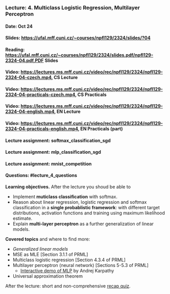 ### Lecture: 4. Multiclass Logistic Regression, Multilayer Perceptron
#### Date: Oct 24
#### Slides: https://ufal.mff.cuni.cz/~courses/npfl129/2324/slides/?04
#### Reading: https://ufal.mff.cuni.cz/~courses/npfl129/2324/slides.pdf/npfl129-2324-04.pdf,PDF Slides
#### Video: https://lectures.ms.mff.cuni.cz/video/rec/npfl129/2324/npfl129-2324-04-czech.mp4, CS Lecture
#### Video: https://lectures.ms.mff.cuni.cz/video/rec/npfl129/2324/npfl129-2324-04-practicals-czech.mp4, CS Practicals
#### Video: https://lectures.ms.mff.cuni.cz/video/rec/npfl129/2324/npfl129-2324-04-english.mp4, EN Lecture
#### Video: https://lectures.ms.mff.cuni.cz/video/rec/npfl129/2324/npfl129-2324-04-practicals-english.mp4, EN Practicals (part)
#### Lecture assignment: softmax_classification_sgd
#### Lecture assignment: mlp_classification_sgd
#### Lecture assignment: mnist_competition
#### Questions: #lecture_4_questions

**Learning objectives.** After the lecture you shoud be able to

- Implement **muticlass classification** with softmax.
- Reason about linear regression, logistic regression and softmax
  classification in a **single probablistic framework**: with different target
  distributions, activation functions and training using maximum likelihood
  estimate.
- Explain **multi-layer perceptron** as a further generalization of linear models.

**Covered topics** and where to find more:

- _Generalized linear models_
- MSE as MLE [Section 3.1.1 of PRML]
- Multiclass logistic regression [Section 4.3.4 of PRML]
- Multilayer perceptron (neural network) [Sections 5-5.3 of PRML]
    - [Interactive demo of MLP](https://cs.stanford.edu/people/karpathy/convnetjs/demo/classify2d.html) by Andrej Karpathy
- Universal approximation theorem

After the lecture: short and non-comprehensive [recap quiz](http://quest.ms.mff.cuni.cz/class-quiz/quiz/ml_intro_lect04).
